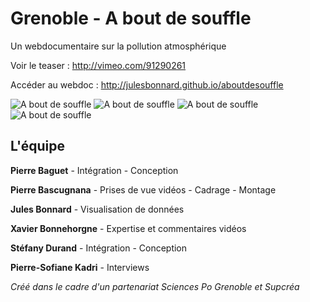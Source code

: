 Grenoble - A bout de souffle
==============

Un webdocumentaire sur la pollution atmosphérique

Voir le teaser : http://vimeo.com/91290261

Accéder au webdoc : http://julesbonnard.github.io/aboutdesouffle

![A bout de souffle](http://julesbonnard.github.io/aboutdesouffle/img/accueil/1.jpg)
![A bout de souffle](http://julesbonnard.github.io/aboutdesouffle/img/accueil/2.jpg)
![A bout de souffle](http://julesbonnard.github.io/aboutdesouffle/img/accueil/3.jpg)
![A bout de souffle](http://julesbonnard.github.io/aboutdesouffle/img/accueil/4.jpg)

L'équipe
-----------------

**Pierre Baguet** - Intégration - Conception

**Pierre Bascugnana** - Prises de vue vidéos - Cadrage - Montage

**Jules Bonnard** - Visualisation de données

**Xavier Bonnehorgne** - Expertise et commentaires vidéos

**Stéfany Durand** - Intégration - Conception

**Pierre-Sofiane Kadri** - Interviews

*Créé dans le cadre d'un partenariat Sciences Po Grenoble et Supcréa*